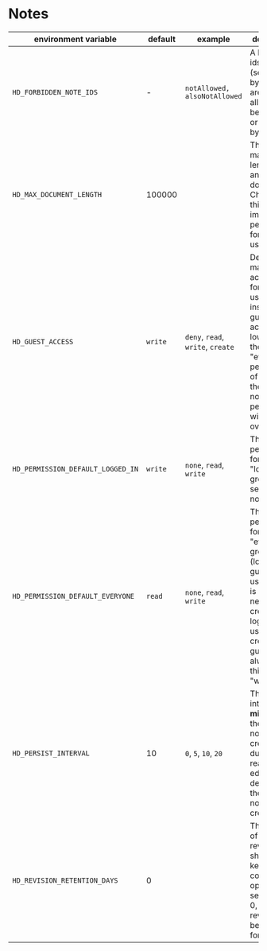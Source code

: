 # Notes

| environment variable              | default | example                           | description                                                                                                                                                                          |
|-----------------------------------|---------|-----------------------------------|--------------------------------------------------------------------------------------------------------------------------------------------------------------------------------------|
| `HD_FORBIDDEN_NOTE_IDS`           | -       | `notAllowed, alsoNotAllowed`      | A list of note ids (separated by `,`), that are not allowed to be created or requested by anyone.                                                                                    |
| `HD_MAX_DOCUMENT_LENGTH`          | 100000  |                                   | The maximum length of any one document. Changes to this will impact performance for your users.                                                                                      |
| `HD_GUEST_ACCESS`                 | `write` | `deny`, `read`, `write`, `create` | Defines the maximum access level for guest users to the instance. If guest access is set lower than the "everyone" permission of a note then the note permission will be overridden. |
| `HD_PERMISSION_DEFAULT_LOGGED_IN` | `write` | `none`, `read`, `write`           | The default permission for the "logged-in" group that is set on new notes.                                                                                                           |
| `HD_PERMISSION_DEFAULT_EVERYONE`  | `read`  | `none`, `read`, `write`           | The default permission for the "everyone" group (logged-in & guest users), that is set on new notes created by logged-in users. Notes created by guests always set this to "write".  |
| `HD_PERSIST_INTERVAL`             | 10      | `0`, `5`, `10`, `20`              | The time interval in **minutes** for the periodic note revision creation during realtime editing. `0` deactivates the periodic note revision creation.                               |
| `HD_REVISION_RETENTION_DAYS`      | 0       |                                   | The number of days a revision should be kept. If the config option is not set or set to 0, all revisions will be kept forever.                                                       |
